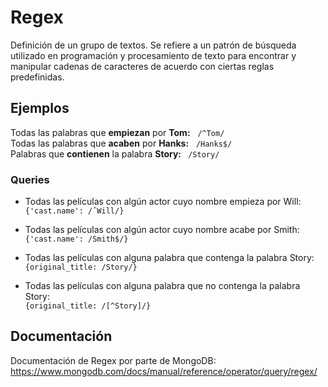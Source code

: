 # Regex

Definición de un grupo de textos. Se refiere a un patrón de búsqueda utilizado en programación y procesamiento de texto para encontrar y manipular cadenas de caracteres de acuerdo con ciertas reglas predefinidas.

## Ejemplos

Todas las palabras que **empiezan** por **Tom:** &nbsp; `/^Tom/` <br>
Todas las palabras que **acaben** por **Hanks:** &nbsp; `/Hanks$/` <br>
Palabras que **contienen** la palabra **Story:** **&nbsp;** `/Story/` <br>

### Queries

-  Todas las películas con algún actor cuyo nombre empieza por Will: <br>
   `{'cast.name': /ˆWill/}`

-  Todas las películas con algún actor cuyo nombre acabe por Smith: <br>
   `{'cast.name': /Smith$/}`

-  Todas las películas con alguna palabra que contenga la palabra Story: <br>
   `{original_title: /Story/}`

-  Todas las películas con alguna palabra que no contenga la palabra Story: <br>
   `{original_title: /[^Story]/}`

## Documentación

Documentación de Regex por parte de MongoDB: <br>
https://www.mongodb.com/docs/manual/reference/operator/query/regex/
